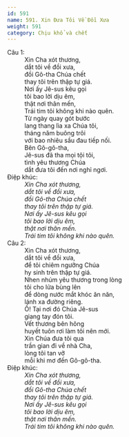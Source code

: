 ```yaml
---
id: 591
name: 591. Xin Đưa Tôi Về Đồi Xưa
weight: 591
category: Chịu khổ và chết
---
```

<dl><dt>Câu 1:</dt><dd data-verse="1">Xin Cha xót thương, <br/>dắt tôi về đồi xưa, <br/>đồi Gô-tha Chúa chết <br/>thay tôi trên thập tự giá. <br/>Nơi ấy Jê-sus kêu gọi <br/>tôi bao lời dịu êm, <br/>thật nơi thân mến, <br/>Trái tim tôi không khi nào quên. <br/>Từ ngày quay gót bước <br/>lang thang lìa xa Chúa tôi, <br/>tháng năm buông trôi <br/>với bao nhiêu sầu đau tiếp nối. <br/>Bên Gô-gô-tha, <br/>Jê-sus đã tha mọi tội tôi, <br/>tình yêu thương Chúa <br/>dắt đưa tôi đến nơi nghỉ ngơi. </dd><dt>Điệp khúc:</dt><dd data-chorus="1"><em>Xin Cha xót thương, <br/>dắt tôi về đồi xưa, <br/>đồi Gô-tha Chúa chết <br/>thay tôi trên thập tự giá. <br/>Nơi ấy Jê-sus kêu gọi <br/>tôi bao lời dịu êm, <br/>thật nơi thân mến. <br/>Trái tim tôi không khi nào quên. </em></dd><dt>Câu 2:</dt><dd data-verse="2">Xin Cha xót thương, <br/>dắt tôi về đồi xưa, <br/>để tôi chiêm ngưỡng Chúa <br/>hy sinh trên thập tự giá. <br/>Nhen nhúm yêu thương trong lòng <br/>tôi cho lửa bùng lên <br/>để dòng nước mắt khóc ăn năn, <br/>lánh xa đường riêng. <br/>Ồ! Tại nơi đó Chúa Jê-sus <br/>giang tay đón tôi. <br/>Vết thương bên hông <br/>huyết tuôn rơi làm tôi nên mới. <br/>Xin Chúa đưa tôi qua <br/>trần gian đi về nhà Cha, <br/>lòng tôi tan vỡ <br/>mỗi khi mơ đến Gô-gô-tha. </dd><dt>Điệp khúc:</dt><dd data-chorus="1"><em>Xin Cha xót thương, <br/>dắt tôi về đồi xưa, <br/>đồi Gô-tha Chúa chết <br/>thay tôi trên thập tự giá. <br/>Nơi ấy Jê-sus kêu gọi <br/>tôi bao lời dịu êm, <br/>thật nơi thân mến. <br/>Trái tim tôi không khi nào quên. </em></dd></dl>
